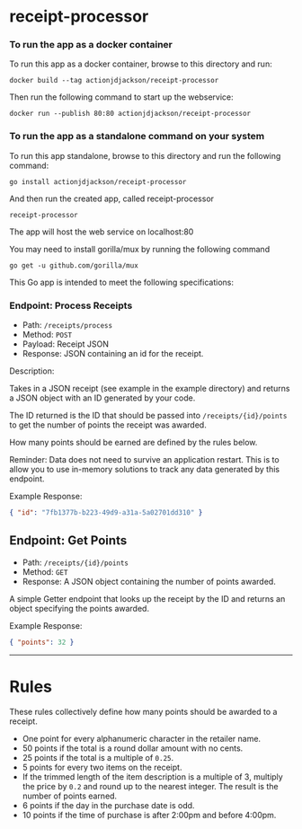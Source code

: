 # receipt-processor

### To run the app as a docker container
To run this app as a docker container, browse to this directory and run:
```
docker build --tag actionjdjackson/receipt-processor
```
Then run the following command to start up the webservice:
```
docker run --publish 80:80 actionjdjackson/receipt-processor
```
### To run the app as a standalone command on your system
To run this app standalone, browse to this directory and run the following command:
```
go install actionjdjackson/receipt-processor
```
And then run the created app, called receipt-processor
```
receipt-processor
```
The app will host the web service on localhost:80

You may need to install gorilla/mux by running the following command
```
go get -u github.com/gorilla/mux
```

This Go app is intended to meet the following specifications:

### Endpoint: Process Receipts

* Path: `/receipts/process`
* Method: `POST`
* Payload: Receipt JSON
* Response: JSON containing an id for the receipt.

Description:

Takes in a JSON receipt (see example in the example directory) and returns a JSON object with an ID generated by your code.

The ID returned is the ID that should be passed into `/receipts/{id}/points` to get the number of points the receipt
was awarded.

How many points should be earned are defined by the rules below.

Reminder: Data does not need to survive an application restart. This is to allow you to use in-memory solutions to track any data generated by this endpoint.

Example Response:
```json
{ "id": "7fb1377b-b223-49d9-a31a-5a02701dd310" }
```

## Endpoint: Get Points

* Path: `/receipts/{id}/points`
* Method: `GET`
* Response: A JSON object containing the number of points awarded.

A simple Getter endpoint that looks up the receipt by the ID and returns an object specifying the points awarded.

Example Response:
```json
{ "points": 32 }
```

---

# Rules

These rules collectively define how many points should be awarded to a receipt.

* One point for every alphanumeric character in the retailer name.
* 50 points if the total is a round dollar amount with no cents.
* 25 points if the total is a multiple of `0.25`.
* 5 points for every two items on the receipt.
* If the trimmed length of the item description is a multiple of 3, multiply the price by `0.2` and round up to the nearest integer. The result is the number of points earned.
* 6 points if the day in the purchase date is odd.
* 10 points if the time of purchase is after 2:00pm and before 4:00pm.
